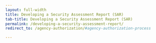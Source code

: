 ```yaml
---
layout: full-width
title: Developing a Security Assessment Report (SAR)
tab-title: Developing a Security Assessment Report (SAR)
permalink: /developing-a-security-assessment-report/
redirect_to: /agency-authorization/#agency-authorization-process

---
```

